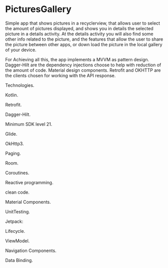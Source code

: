 # PicturesGallery

Simple app that shows pictures in a recyclerview, that allows user to select the amount of pictures displayed, and shows you in details the  selected picture in a details activity. At the details activity you will also find some other info related to the picture, and the features that allow the user to share the picture between other apps, or down load the picture in the local gallery of your device.

For Achieving all this, the app implements a MVVM as pattern design.
Dagger-Hilt are the dependency injections choose to help with reduction of the amount of code.
Material design components.
Retrofit and OKHTTP are the clients chosen for working with the API response.

Technologies.

Kotlin.

Retrofit.

Dagger-Hilt.

Minimum SDK level 21.

Glide.

OkHttp3.

Paging.

Room.

Coroutines.

Reactive programming.

clean code.

Material Components.

UnitTesting.

Jetpack:

Lifecycle.

ViewModel.

Navigation Components.

Data Binding.


